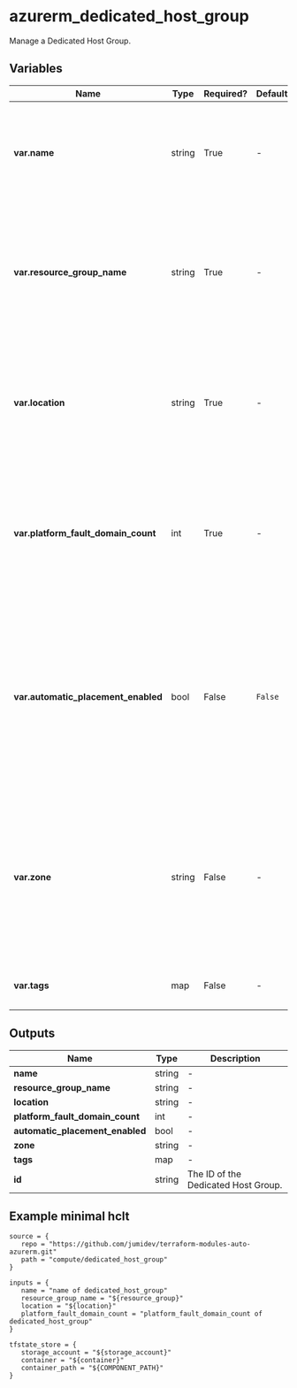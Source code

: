 # azurerm_dedicated_host_group

Manage a Dedicated Host Group.

## Variables

| Name | Type | Required? |  Default  |  Description |
| ---- | ---- | --------- |  ----------- | ----------- |
| **var.name** | string | True | -  |  Specifies the name of the Dedicated Host Group. Changing this forces a new resource to be created. | 
| **var.resource_group_name** | string | True | -  |  Specifies the name of the resource group the Dedicated Host Group is located in. Changing this forces a new resource to be created. | 
| **var.location** | string | True | -  |  The Azure location where the Dedicated Host Group exists. Changing this forces a new resource to be created. | 
| **var.platform_fault_domain_count** | int | True | -  |  The number of fault domains that the Dedicated Host Group spans. Changing this forces a new resource to be created. | 
| **var.automatic_placement_enabled** | bool | False | `False`  |  Would virtual machines or virtual machine scale sets be placed automatically on this Dedicated Host Group? Defaults to `false`. Changing this forces a new resource to be created. | 
| **var.zone** | string | False | -  |  Specifies the Availability Zone in which this Dedicated Host Group should be located. Changing this forces a new Dedicated Host Group to be created. | 
| **var.tags** | map | False | -  |  A mapping of tags to assign to the resource. | 



## Outputs

| Name | Type | Description |
| ---- | ---- | --------- | 
| **name** | string  | - | 
| **resource_group_name** | string  | - | 
| **location** | string  | - | 
| **platform_fault_domain_count** | int  | - | 
| **automatic_placement_enabled** | bool  | - | 
| **zone** | string  | - | 
| **tags** | map  | - | 
| **id** | string  | The ID of the Dedicated Host Group. | 

## Example minimal hclt

```hcl
source = {
   repo = "https://github.com/jumidev/terraform-modules-auto-azurerm.git" 
   path = "compute/dedicated_host_group" 
}

inputs = {
   name = "name of dedicated_host_group" 
   resource_group_name = "${resource_group}" 
   location = "${location}" 
   platform_fault_domain_count = "platform_fault_domain_count of dedicated_host_group" 
}

tfstate_store = {
   storage_account = "${storage_account}" 
   container = "${container}" 
   container_path = "${COMPONENT_PATH}" 
}


```